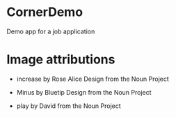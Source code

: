 # CornerDemo
Demo app for a job application


# Image attributions

* increase by Rose Alice Design from the Noun Project

* Minus by Bluetip Design from the Noun Project

* play by David from the Noun Project
